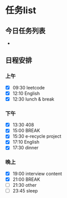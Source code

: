 # 任务list
## 今日任务列表
- 
## 日程安排
### 上午
- [x] 09:30 leetcode
- [x] 12:10 English
- [x] 12:30 lunch & break
### 下午
- [x] 13:30 408
- [x] 15:00 BREAK
- [x] 15:30 e-recycle project
- [x] 17:10 English
- [x] 17:30 dinner
### 晚上
- [x] 19:00 interview content
- [x] 21:00 BREAK
- [ ] 21:30 other
- [ ] 23:45 sleep